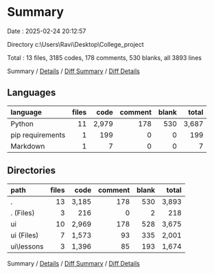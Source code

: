 # Summary

Date : 2025-02-24 20:12:57

Directory c:\\Users\\Ravi\\Desktop\\College_project

Total : 13 files,  3185 codes, 178 comments, 530 blanks, all 3893 lines

Summary / [Details](details.md) / [Diff Summary](diff.md) / [Diff Details](diff-details.md)

## Languages
| language | files | code | comment | blank | total |
| :--- | ---: | ---: | ---: | ---: | ---: |
| Python | 11 | 2,979 | 178 | 530 | 3,687 |
| pip requirements | 1 | 199 | 0 | 0 | 199 |
| Markdown | 1 | 7 | 0 | 0 | 7 |

## Directories
| path | files | code | comment | blank | total |
| :--- | ---: | ---: | ---: | ---: | ---: |
| . | 13 | 3,185 | 178 | 530 | 3,893 |
| . (Files) | 3 | 216 | 0 | 2 | 218 |
| ui | 10 | 2,969 | 178 | 528 | 3,675 |
| ui (Files) | 7 | 1,573 | 93 | 335 | 2,001 |
| ui\\lessons | 3 | 1,396 | 85 | 193 | 1,674 |

Summary / [Details](details.md) / [Diff Summary](diff.md) / [Diff Details](diff-details.md)